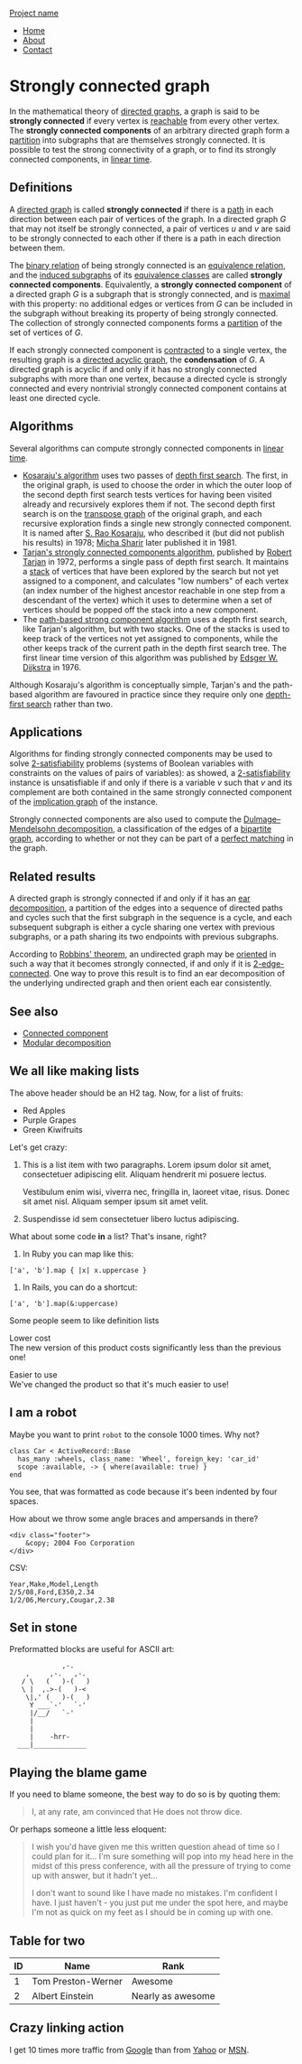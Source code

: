 <span class="icon-bar"></span> <span class="icon-bar"></span> <span class="icon-bar"></span>

<a href="#" class="brand">Project name</a>

- [Home](#)
- [About](#about)
- [Contact](#contact)

# <a href="#strongly-connected-graph" class="header-link"></a>Strongly connected graph

In the mathematical theory of [directed graphs](http://en.wikipedia.org/wiki/Directed_graph), a graph is said to be **strongly connected** if every vertex is [reachable](http://en.wikipedia.org/wiki/Reachable) from every other vertex. The **strongly connected components** of an arbitrary directed graph form a [partition](http://en.wikipedia.org/wiki/Partition) into subgraphs that are themselves strongly connected. It is possible to test the strong connectivity of a graph, or to find its strongly connected components, in [linear time](http://en.wikipedia.org/wiki/Linear_time).

## <a href="#definitions" class="header-link"></a>Definitions

A [directed graph](http://en.wikipedia.org/wiki/Directed_graph) is called **strongly connected** if there is a [path](http://en.wikipedia.org/wiki/Path) in each direction between each pair of vertices of the graph. In a directed graph _G_ that may not itself be strongly connected, a pair of vertices _u_ and _v_ are said to be strongly connected to each other if there is a path in each direction between them.

The [binary relation](http://en.wikipedia.org/wiki/Binary_relation) of being strongly connected is an [equivalence relation](http://en.wikipedia.org/wiki/Equivalence_relation), and the [induced subgraphs](http://en.wikipedia.org/wiki/Induced_subgraph) of its [equivalence classes](http://en.wikipedia.org/wiki/Induced_subgraph) are called **strongly connected components**. Equivalently, a **strongly connected component** of a directed graph _G_ is a subgraph that is strongly connected, and is [maximal](http://en.wikipedia.org/wiki/Maximal) with this property: no additional edges or vertices from _G_ can be included in the subgraph without breaking its property of being strongly connected. The collection of strongly connected components forms a [partition](http://google.com/ "Google") of the set of vertices of _G_.

If each strongly connected component is [contracted](http://en.wikipedia.org/wiki/Contracted) to a single vertex, the resulting graph is a [directed acyclic graph](http://en.wikipedia.org/wiki/DAG), the **condensation** of _G_. A directed graph is acyclic if and only if it has no strongly connected subgraphs with more than one vertex, because a directed cycle is strongly connected and every nontrivial strongly connected component contains at least one directed cycle.

## <a href="#algorithms" class="header-link"></a>Algorithms

Several algorithms can compute strongly connected components in [linear time](http://en.wikipedia.org/wiki/Linear_time).

- [Kosaraju's algorithm](http://en.wikipedia.org/wiki/DAG) uses two passes of [depth first search](http://en.wikipedia.org/wiki/DAG). The first, in the original graph, is used to choose the order in which the outer loop of the second depth first search tests vertices for having been visited already and recursively explores them if not. The second depth first search is on the [transpose graph](http://en.wikipedia.org/wiki/DAG) of the original graph, and each recursive exploration finds a single new strongly connected component. It is named after [S. Rao Kosaraju](http://en.wikipedia.org/wiki/DAG), who described it (but did not publish his results) in 1978; [Micha Sharir](http://en.wikipedia.org/wiki/DAG) later published it in 1981.
- [Tarjan's strongly connected components algorithm](http://en.wikipedia.org/wiki/DAG), published by [Robert Tarjan](http://en.wikipedia.org/wiki/DAG) in 1972, performs a single pass of depth first search. It maintains a [stack](http://en.wikipedia.org/wiki/DAG) of vertices that have been explored by the search but not yet assigned to a component, and calculates "low numbers" of each vertex (an index number of the highest ancestor reachable in one step from a descendant of the vertex) which it uses to determine when a set of vertices should be popped off the stack into a new component.
- The [path-based strong component algorithm](http://en.wikipedia.org/wiki/DAG) uses a depth first search, like Tarjan's algorithm, but with two stacks. One of the stacks is used to keep track of the vertices not yet assigned to components, while the other keeps track of the current path in the depth first search tree. The first linear time version of this algorithm was published by [Edsger W. Dijkstra](http://en.wikipedia.org/wiki/DAG) in 1976.

Although Kosaraju's algorithm is conceptually simple, Tarjan's and the path-based algorithm are favoured in practice since they require only one [depth-first search](http://en.wikipedia.org/wiki/DAG) rather than two.

## <a href="#applications" class="header-link"></a>Applications

Algorithms for finding strongly connected components may be used to solve [2-satisfiability](http://en.wikipedia.org/wiki/DAG) problems (systems of Boolean variables with constraints on the values of pairs of variables): as showed, a [2-satisfiability](http://en.wikipedia.org/wiki/DAG) instance is unsatisfiable if and only if there is a variable _v_ such that _v_ and its complement are both contained in the same strongly connected component of the [implication graph](http://en.wikipedia.org/wiki/DAG) of the instance.

Strongly connected components are also used to compute the [Dulmage–Mendelsohn decomposition](http://en.wikipedia.org/wiki/DAG), a classification of the edges of a [bipartite graph](http://en.wikipedia.org/wiki/DAG), according to whether or not they can be part of a [perfect matching](http://en.wikipedia.org/wiki/DAG) in the graph.

## <a href="#related-results" class="header-link"></a>Related results

A directed graph is strongly connected if and only if it has an [ear decomposition](http://en.wikipedia.org/wiki/DAG), a partition of the edges into a sequence of directed paths and cycles such that the first subgraph in the sequence is a cycle, and each subsequent subgraph is either a cycle sharing one vertex with previous subgraphs, or a path sharing its two endpoints with previous subgraphs.

According to [Robbins' theorem](http://en.wikipedia.org/wiki/DAG), an undirected graph may be [oriented](http://en.wikipedia.org/wiki/Linear_time) in such a way that it becomes strongly connected, if and only if it is [2-edge-connected](http://en.wikipedia.org/wiki/DAG). One way to prove this result is to find an ear decomposition of the underlying undirected graph and then orient each ear consistently.

## <a href="#see-also" class="header-link"></a>See also

- [Connected component](http://en.wikipedia.org/wiki/DAG)
- [Modular decomposition](http://en.wikipedia.org/wiki/DAG)

## <a href="#we-all-like-making-lists" class="header-link"></a>We all like making lists

The above header should be an H2 tag. Now, for a list of fruits:

- Red Apples
- Purple Grapes
- Green Kiwifruits

Let's get crazy:

1.  This is a list item with two paragraphs. Lorem ipsum dolor sit amet, consectetuer adipiscing elit. Aliquam hendrerit mi posuere lectus.

    Vestibulum enim wisi, viverra nec, fringilla in, laoreet vitae, risus. Donec sit amet nisl. Aliquam semper ipsum sit amet velit.

2.  Suspendisse id sem consectetuer libero luctus adipiscing.

What about some code **in** a list? That's insane, right?

1.  In Ruby you can map like this:

<!-- -->

    ['a', 'b'].map { |x| x.uppercase }

1.  In Rails, you can do a shortcut:

<!-- -->

    ['a', 'b'].map(&:uppercase)

Some people seem to like definition lists

Lower cost  
The new version of this product costs significantly less than the previous one!

Easier to use  
We've changed the product so that it's much easier to use!

## <a href="#i-am-a-robot" class="header-link"></a>I am a robot

Maybe you want to print `robot` to the console 1000 times. Why not?

    class Car < ActiveRecord::Base
      has_many :wheels, class_name: 'Wheel', foreign_key: 'car_id'
      scope :available, -> { where(available: true) }
    end

You see, that was formatted as code because it's been indented by four spaces.

How about we throw some angle braces and ampersands in there?

    <div class="footer">
        &copy; 2004 Foo Corporation
    </div>

CSV:

    Year,Make,Model,Length
    2/5/08,Ford,E350,2.34
    1/2/06,Mercury,Cougar,2.38

## <a href="#set-in-stone" class="header-link"></a>Set in stone

Preformatted blocks are useful for ASCII art:

                 ,-.
        ,     ,-.   ,-.
       / \   (   )-(   )
       \ |  ,.>-(   )-<
        \|,' (   )-(   )
         Y ___`-'   `-'
         |/__/   `-'
         |
         |
         |    -hrr-
      ___|_____________

## <a href="#playing-the-blame-game" class="header-link"></a>Playing the blame game

If you need to blame someone, the best way to do so is by quoting them:

> I, at any rate, am convinced that He does not throw dice.

Or perhaps someone a little less eloquent:

> I wish you'd have given me this written question ahead of time so I could plan for it... I'm sure something will pop into my head here in the midst of this press conference, with all the pressure of trying to come up with answer, but it hadn't yet...
>
> I don't want to sound like I have made no mistakes. I'm confident I have. I just haven't - you just put me under the spot here, and maybe I'm not as quick on my feet as I should be in coming up with one.

## <a href="#table-for-two" class="header-link"></a>Table for two

<table><thead><tr class="header"><th>ID</th><th>Name</th><th>Rank</th></tr></thead><tbody><tr class="odd"><td>1</td><td>Tom Preston-Werner</td><td>Awesome</td></tr><tr class="even"><td>2</td><td>Albert Einstein</td><td>Nearly as awesome</td></tr></tbody></table>

## <a href="#crazy-linking-action" class="header-link"></a>Crazy linking action

I get 10 times more traffic from [Google](http://google.com/ "Google") than from [Yahoo](http://search.yahoo.com/ "Yahoo Search") or [MSN](http://search.msn.com/ "MSN Search").
